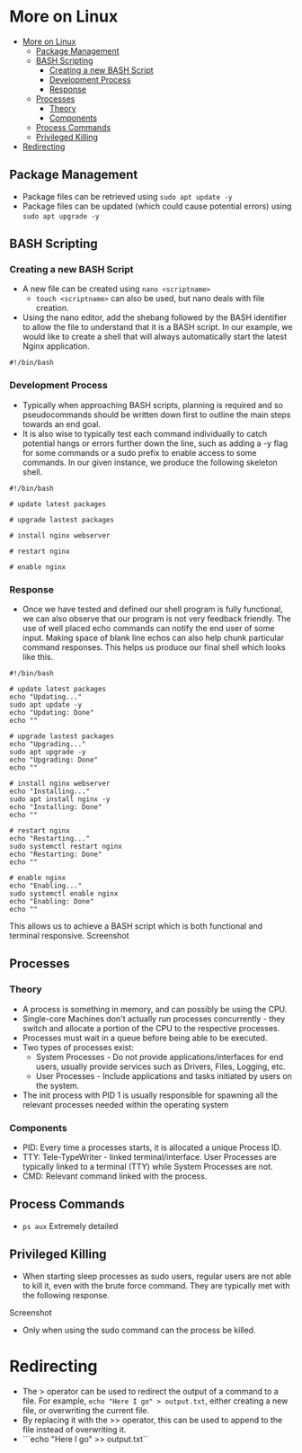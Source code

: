 # More on Linux
- [More on Linux](#more-on-linux)
  - [Package Management](#package-management)
  - [BASH Scripting](#bash-scripting)
    - [Creating a new BASH Script](#creating-a-new-bash-script)
    - [Development Process](#development-process)
    - [Response](#response)
  - [Processes](#processes)
    - [Theory](#theory)
    - [Components](#components)
  - [Process Commands](#process-commands)
  - [Privileged Killing](#privileged-killing)
- [Redirecting](#redirecting)


## Package Management
* Package files can be retrieved using ```sudo apt update -y```
* Package files can be updated (which could cause potential errors) using ```sudo apt upgrade -y```
  
## BASH Scripting
### Creating a new BASH Script
* A new file can be created using ```nano <scriptname>```
  * ```touch <scriptname>``` can also be used, but nano deals with file creation.
* Using the nano editor, add the shebang followed by the BASH identifier to allow the file to understand that it is a BASH script. In our example, we would like to create a shell that will always automatically start the latest Nginx application.
```
#!/bin/bash
```
### Development Process
* Typically when approaching BASH scripts, planning is required and so pseudocommands should be written down first to outline the main steps towards an end goal.
* It is also wise to typically test each command individually to catch potential hangs or errors further down the line, such as adding a -y flag for some commands or a sudo prefix to enable access to some commands. In our given instance, we produce the following skeleton shell.
```
#!/bin/bash

# update latest packages

# upgrade lastest packages

# install nginx webserver

# restart nginx

# enable nginx

```
### Response
* Once we have tested and defined our shell program is fully functional, we can also observe that our program is not very feedback friendly. The use of well placed echo commands can notify the end user of some input. Making space of blank line echos can also help chunk particular command responses. This helps us produce our final shell which looks like this.

```
#!/bin/bash

# update latest packages
echo "Updating..."
sudo apt update -y
echo "Updating: Done"
echo ""

# upgrade lastest packages
echo "Upgrading..."
sudo apt upgrade -y
echo "Upgrading: Done"
echo ""

# install nginx webserver
echo "Installing..."
sudo apt install nginx -y
echo "Installing: Done"
echo ""

# restart nginx
echo "Restarting..."
sudo systemctl restart nginx
echo "Restarting: Done"
echo ""

# enable nginx
echo "Enabling..."
sudo systemctl enable nginx
echo "Enabling: Done"
echo ""

```

This allows us to achieve a BASH script which is both functional and terminal responsive.
Screenshot

## Processes
### Theory
* A process is something in memory, and can possibly be using the CPU.
* Single-core Machines don't actually run processes concurrently - they switch and allocate a portion of the CPU to the respective processes.
* Processes must wait in a queue before being able to be executed.
* Two types of processes exist:
  * System Processes - Do not provide applications/interfaces for end users, usually provide services such as Drivers, Files, Logging, etc.
  * User Processes - Include applications and tasks initiated by users on the system.
* The init process with PID 1 is usually responsible for spawning all the relevant processes needed within the operating system
  
### Components
* PID: Every time a processes starts, it is allocated a unique Process ID. 
* TTY: Tele-TypeWriter - linked terminal/interface. User Processes are typically linked to a terminal (TTY) while System Processes are not.
* CMD: Relevant command linked with the process.
  

## Process Commands
* ```ps aux``` Extremely detailed

## Privileged Killing
* When starting sleep processes as sudo users, regular users are not able to kill it, even with the brute force command. They are typically met with the following response. 

Screenshot

* Only when using the sudo command can the process be killed.

# Redirecting
* The > operator can be used to redirect the output of a command to a file. For example,
  ```echo "Here I go" > output.txt```, either creating a new file, or overwriting the current file.
* By replacing it with the >> operator, this can be used to append to the file instead of overwriting it.
*  ```echo "Here I go" >> output.txt``
